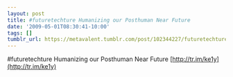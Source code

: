 ```yaml
---
layout: post
title: #futuretechture Humanizing our Posthuman Near Future
date: '2009-05-01T08:30:41-10:00'
tags: []
tumblr_url: https://metavalent.tumblr.com/post/102344227/futuretechture-humanizing-our-posthuman-near
---
```

#futuretechture Humanizing our Posthuman Near Future [http://tr.im/ke1y](http://tr.im/ke1y)

